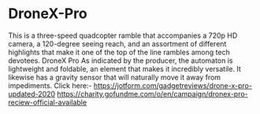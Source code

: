 # DroneX-Pro
This is a three-speed quadcopter ramble that accompanies a 720p HD camera, a 120-degree seeing reach, and an assortment of different highlights that make it one of the top of the line rambles among tech devotees. DroneX Pro As indicated by the producer, the automaton is lightweight and foldable, an element that makes it incredibly versatile. It likewise has a gravity sensor that will naturally move it away from impediments. Click here:- https://jotform.com/gadgetreviews/drone-x-pro-updated-2020  https://charity.gofundme.com/o/en/campaign/dronex-pro-reciew-official-available
